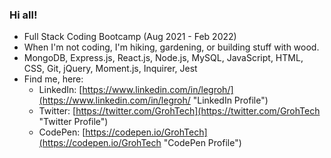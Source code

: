 ### Hi all!

- Full Stack Coding Bootcamp (Aug 2021 - Feb 2022)
- When I'm not coding, I'm hiking, gardening, or building stuff with wood.
- MongoDB, Express.js, React.js, Node.js, MySQL, JavaScript, HTML, CSS, Git, jQuery, Moment.js, Inquirer, Jest  
- Find me, here:
   * LinkedIn: [https://www.linkedin.com/in/legroh/](https://www.linkedin.com/in/legroh/ "LinkedIn Profile")
   * Twitter: [https://twitter.com/GrohTech](https://twitter.com/GrohTech "Twitter Profile")
   * CodePen: [https://codepen.io/GrohTech](https://codepen.io/GrohTech "CodePen Profile")
